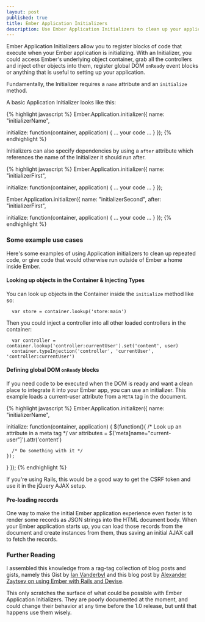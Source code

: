 ```yaml
---
layout: post
published: true
title: Ember Application Initializers
description: Use Ember Application Initializers to clean up your application code. 
---
```


Ember Application Initializers allow you to register blocks of code that execute when your Ember application is initializing. With an Initializer, you could access Ember's underlying object container, grab all the controllers and inject other objects into them, register global DOM ```onReady``` event blocks or anything that is useful to setting up your application.

Fundamentally, the Initializer requires a ```name``` attribute and an ```initialize``` method. 

A basic Application Initializer looks like this:

{% highlight javascript %}
Ember.Application.initializer({
  name: "initializerName",
 
  initialize: function(container, application) {
    ... your code ...
  }
});
{% endhighlight %}

Initializers can also specify dependencies by using a ```after``` attribute which references the name of the Initializer it should run after. 

{% highlight javascript %}
Ember.Application.initializer({
  name: "initializerFirst",
 
  initialize: function(container, application) {
    ... your code ...
  }
});

Ember.Application.initializer({
  name: "initializerSecond",
  after: "initializerFirst",
 
  initialize: function(container, application) {
    ... your code ...
  }
});
{% endhighlight %}

### Some example use cases
Here's some examples of using Application initializers to clean up repeated code, or give code that would otherwise run outside of Ember a home inside Ember. 

#### Looking up objects in the Container &amp; Injecting Types

You can look up objects in the Container inside the ```initialize``` method like so:

```
  var store = container.lookup('store:main')
```

Then you could inject a controller into all other loaded controllers in the container:

```
  var controller = container.lookup('controller:currentUser').set('content', user)
  container.typeInjection('controller', 'currentUser', 'controller:currentUser')
```

#### Defining global DOM ```onReady``` blocks

If you need code to be executed when the DOM is ready and want a clean place to integrate it into your Ember app, you can use an initializer. This example loads a current-user attribute from a ```META``` tag in the document. 

{% highlight javascript %}
Ember.Application.initializer({
  name: "initializerName",
 
  initialize: function(container, application) {
    $(function(){
      /* Look up an attribute in a meta tag */
      var attributes = $('meta[name="current-user"]').attr('content')

      /* Do something with it */
    });
  }
});
{% endhighlight %}

If you're using Rails, this would be a good way to get the CSRF token and use it in the jQuery AJAX setup. 

#### Pre-loading records

One way to make the initial Ember application experience even faster is to render some records as JSON strings into the HTML document body. When your Ember application starts up, you can load those records from the document and create instances from them, thus saving an initial AJAX call to fetch the records. 

### Further Reading 
I assembled this knowledge from a rag-tag collection of blog posts and gists, namely this Gist by [Ian Vanderbyl](https://gist.github.com/ivanvanderbyl/4560416) and this blog post by [Alexander Zaytsev on using Ember with Rails and Devise](http://say26.com/using-rails-devise-with-ember-js).

This only scratches the surface of what could be possible with Ember Application Initializers. They are poorly documented at the moment, and could change their behavior at any time before the 1.0 release, but until that happens use them wisely.  